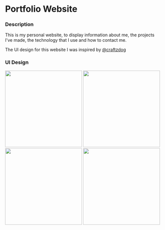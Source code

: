 # Portfolio Website

### Description

This is my personal website, to display information about me, the projects I've made,
the technology that I use and how to contact me.

The UI design for this website I was inspired by [@craftzdog](https://github.com/craftzdog/craftzdog-homepage)

### UI Design

<p float="middle">
<img src="https://user-images.githubusercontent.com/39095849/202370284-ff3625aa-ace6-44d8-87c1-ebe6a4e88272.png" width="250"/>
<img src="https://user-images.githubusercontent.com/39095849/202370308-c5075db0-b31f-464b-9d26-285dc85740df.png" width="250"/>
<img src="https://user-images.githubusercontent.com/39095849/202370327-ecf250eb-66a1-42e8-b7c7-4e3aa9cdfd1a.png" width="250"/>
<img src="https://user-images.githubusercontent.com/39095849/202370342-76cee4da-b5f6-443a-96bf-69c610c65c69.png" width="250"/>
</p>
